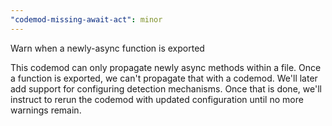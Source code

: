 ```yaml
---
"codemod-missing-await-act": minor
---
```


Warn when a newly-async function is exported

This codemod can only propagate newly async methods within a file.
Once a function is exported, we can't propagate that with a codemod.
We'll later add support for configuring detection mechanisms.
Once that is done, we'll instruct to rerun the codemod with updated configuration until no more warnings remain.
